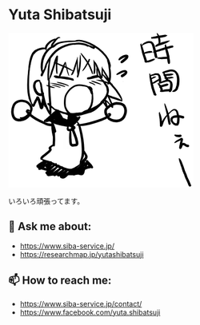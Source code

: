 # Yuta Shibatsuji
[![時間ねぇ！](logo.png)](https://sites.google.com/view/happy-busy/)

いろいろ頑張ってます。

## 💬 Ask me about:
- https://www.siba-service.jp/
- https://researchmap.jp/yutashibatsuji


## 📫 How to reach me:
- https://www.siba-service.jp/contact/
- https://www.facebook.com/yuta.shibatsuji

<!--
**YutaShibatsuji/yutashibatsuji** is a ✨ _special_ ✨ repository because its `README.md` (this file) appears on your GitHub profile.

Here are some ideas to get you started:

- 🔭 I’m currently working on ...
- 🌱 I’m currently learning ...
- 👯 I’m looking to collaborate on ...
- 🤔 I’m looking for help with ...
- 💬 Ask me about ...
- 📫 How to reach me: ...
- 😄 Pronouns: ...
- ⚡ Fun fact: ...
-->
